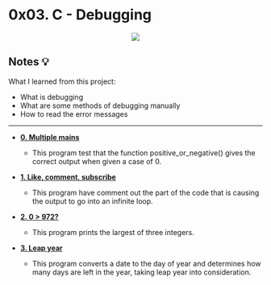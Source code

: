 # 0x03. C - Debugging

<p align="center">
  <img src="https://i.postimg.cc/NFQbkDfM/image.png"
</p>

## Notes :bulb:
What I learned from this project:

* What is debugging
* What are some methods of debugging manually
* How to read the error messages

---

- **[0. Multiple mains](./0-main.c)**
	* This program test that the function positive_or_negative() gives the correct output when given a case of 0.


- **[1. Like, comment, subscribe](./1-main.c)**
	* This program have comment out the part of the code that is causing the output to go into an infinite loop.


- **[2. 0 > 972?](./2-largest_number.c)**
	* This program prints the largest of three integers.


- **[3. Leap year](./3-print_remaining_days.c)**
	* This program converts a date to the day of year and determines how many days are left in the year, taking leap year into consideration.
